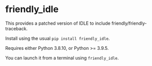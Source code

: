 # friendly_idle

This provides a patched version of IDLE to include friendly/friendly-traceback.

Install using the usual `pip install friendly_idle`.

Requires either Python 3.8.10, or Python >= 3.9.5.

You can launch it from a terminal using `friendly_idle`.

